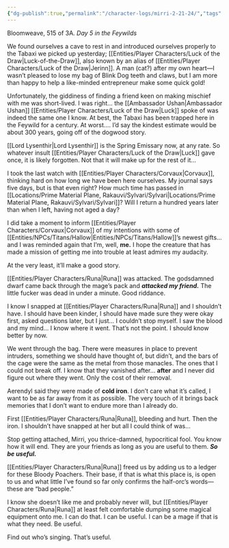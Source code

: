 ```yaml
---
{"dg-publish":true,"permalink":"/character-logs/mirri-2-21-24/","tags":["Plot","Campaign"]}
---
```




Bloomweave, 515 of 3A.
*Day 5 in the Feywilds*

We found ourselves a cave to rest in and introduced ourselves properly to the Tabaxi we picked up yesterday; [[Entities/Player Characters/Luck of the Draw\|Luck-of-the-Draw]], also known by an alias of [[Entities/Player Characters/Luck of the Draw\|Jerinn]]. A man (cat?) after my own heart—I wasn’t pleased to lose my bag of Blink Dog teeth and claws, but I am more than happy to help a like-minded entrepreneur make some quick gold!

Unfortunately, the giddiness of finding a friend keen on making mischief with me was short-lived. I was right… the [[Ambassador Ushan\|Ambassador Ushan]] [[Entities/Player Characters/Luck of the Draw\|Luck]] spoke of was indeed the same one I know. At best, the Tabaxi has been trapped here in the Feywild for a century. At worst…. I’d say the kindest estimate would be about 300 years, going off of the dogwood story.

[[Lord Lysenthir\|Lord Lysenthir]] is the Spring Emissary now, at any rate. So whatever insult [[Entities/Player Characters/Luck of the Draw\|Luck]] gave once, it is likely forgotten. Not that it will make up for the rest of it…

I took the last watch with [[Entities/Player Characters/Corvaux\|Corvaux]], thinking hard on how long we have been here ourselves. My journal says five days, but is that even right? How much time has passed in [[Locations/Prime Material Plane, Rakauvi/Sylvari/Sylvari\|Locations/Prime Material Plane, Rakauvi/Sylvari/Sylvari]]? Will I return a hundred years later than when I left, having not aged a day?
      
I did take a moment to inform [[Entities/Player Characters/Corvaux\|Corvaux]] of my intentions with some of [[Entities/NPCs/Titans/Hallow\|Entities/NPCs/Titans/Hallow]]’s newest gifts… and I was reminded again that I’m, well, **me.** I hope the creature that has made a mission of getting me into trouble at least admires my audacity.

At the very least, it’ll make a good story.

[[Entities/Player Characters/Runa\|Runa]] was attacked. The godsdamned dwarf came back through the mage’s pack and ***attacked my friend.*** The little fucker was dead in under a minute. Good riddance.

I know I snapped at [[Entities/Player Characters/Runa\|Runa]] and I shouldn’t have. I should have been kinder, I should have made sure they were okay first, asked questions later, but I just… I couldn’t stop myself. I saw the blood and my mind… I know where it went. That’s not the point. I should know better by now.

We went through the bag. There were measures in place to prevent intruders, something we should have thought of, but didn’t, and the bars of the cage were the same as the metal from those manacles. The ones that I could not break off. I know that they vanished after… **after** and I never did figure out where they went. Only the cost of their removal.

Aerendyl said they were made of **cold iron**. I don’t care what it’s called, I want to be as far away from it as possible. The very touch of it brings back memories that I don’t want to endure more than I already do.

First [[Entities/Player Characters/Runa\|Runa]], bleeding and hurt. Then the iron. I shouldn’t have snapped at her but all I could think of was…

Stop getting attached, Mirri, you thrice-damned, hypocritical fool. You know how it will end. They are your friends as long as you are useful to them. ***So be useful.***

[[Entities/Player Characters/Runa\|Runa]] freed us by adding us to a ledger for these Bloody Poachers. Their base, if that is what this place is, is open to us and what little I’ve found so far only confirms the half-orc’s words—these are “bad people.”

I know she doesn’t like me and probably never will, but [[Entities/Player Characters/Runa\|Runa]] at least felt comfortable dumping some magical equipment onto me. I can do that. I can be useful. I can be a mage if that is what they need. Be useful.

Find out who’s singing. That’s useful.